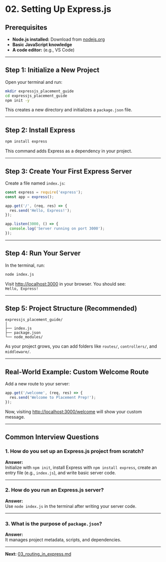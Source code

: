 # 02. Setting Up Express.js

## Prerequisites

- **Node.js installed:** Download from [nodejs.org](https://nodejs.org/)
- **Basic JavaScript knowledge**
- **A code editor:** (e.g., VS Code)

---

## Step 1: Initialize a New Project

Open your terminal and run:
```bash
mkdir expressjs_placement_guide
cd expressjs_placement_guide
npm init -y
```
This creates a new directory and initializes a `package.json` file.

---

## Step 2: Install Express

```bash
npm install express
```
This command adds Express as a dependency in your project.

---

## Step 3: Create Your First Express Server

Create a file named `index.js`:

```javascript
const express = require('express');
const app = express();

app.get('/', (req, res) => {
  res.send('Hello, Express!');
});

app.listen(3000, () => {
  console.log('Server running on port 3000');
});
```

---

## Step 4: Run Your Server

In the terminal, run:
```bash
node index.js
```
Visit [http://localhost:3000](http://localhost:3000) in your browser. You should see:  
`Hello, Express!`

---

## Step 5: Project Structure (Recommended)

```
expressjs_placement_guide/
│
├── index.js
├── package.json
└── node_modules/
```

As your project grows, you can add folders like `routes/`, `controllers/`, and `middleware/`.

---

## Real-World Example: Custom Welcome Route

Add a new route to your server:

```javascript
app.get('/welcome', (req, res) => {
  res.send('Welcome to Placement Prep!');
});
```
Now, visiting [http://localhost:3000/welcome](http://localhost:3000/welcome) will show your custom message.

---

## Common Interview Questions

### 1. How do you set up an Express.js project from scratch?
**Answer:**  
Initialize with `npm init`, install Express with `npm install express`, create an entry file (e.g., `index.js`), and write basic server code.

---

### 2. How do you run an Express.js server?
**Answer:**  
Use `node index.js` in the terminal after writing your server code.

---

### 3. What is the purpose of `package.json`?
**Answer:**  
It manages project metadata, scripts, and dependencies.

---

**Next:** [03_routing_in_express.md](./03_routing_in_express.md)